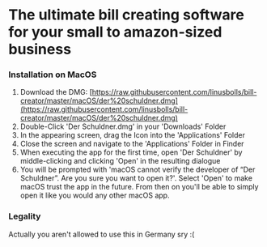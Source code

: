 # The ultimate bill creating software for your small to amazon-sized business

### Installation on MacOS

1. Download the DMG:
   [https://raw.githubusercontent.com/linusbolls/bill-creator/master/macOS/der%20schuldner.dmg](https://raw.githubusercontent.com/linusbolls/bill-creator/master/macOS/der%20schuldner.dmg)
2. Double-Click 'Der Schuldner.dmg' in your 'Downloads' Folder
3. In the appearing screen, drag the Icon into the 'Applications' Folder
4. Close the screen and navigate to the 'Applications' Folder in Finder
5. When executing the app for the first time, open 'Der Schuldner' by middle-clicking and clicking 'Open' in the resulting dialogue
6. You will be prompted with 'macOS cannot verify the developer of “Der Schuldner”. Are you sure you want to open it?'. Select 'Open' to make macOS trust the app in the future. From then on you'll be able to simply open it like you would any other macOS app.

### Legality

Actually you aren't allowed to use this in Germany sry :(

